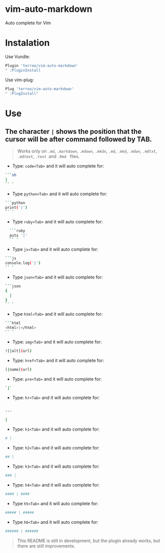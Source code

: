 # vim-auto-markdown
Auto complete for Vim

# Instalation
Use Vundle:
```sh
Plugin 'terroo/vim-auto-markdown'
" :PluginInstall
```

Use vim-plug:

```sh
Plug 'terroo/vim-auto-markdown'
" :PlugInstall"
```

# Use
## The character `|` shows the position that the cursor will be after command followed by TAB.
> Works only on `.md`, `.markdown`, `.mdown`, `.mkdn`, `.md`, `.mkd`, `.mdwn`, `.mdtxt`, `.mdtext`, `.text `and `.Rmd ` files.

+ Type: `code<Tab>` and it will auto complete for:
```sh
```sh
|
`` `

```
+ Type `python<Tab>` and it will auto complete for:
```sh
```python
print('|')
`` `
```
+ Type `ruby<Tab>` and it will auto complete for:
```sh
  ```ruby
  puts '|'
  `` `
```
+ Type `js<Tab>` and it will auto complete for:
```sh
```js
console.log('|')
`` `
```
+ Type `json<Tab>` and it will auto complete for:
```sh
```json
{
  |
}
`` `
```
+ Type `html<Tab>` and it will auto complete for:
```sh
```html
<html>|</html>
`` `
```
+ Type: `img<Tab>` and it will auto complete for:
```sh
![|alt](url)
```
+ Type: `href<Tab>` and it will auto complete for:
```sh
[|name](url)
```
+ Type: `pre<Tab>` and it will auto complete for:
```sh
`|`
```
+ Type: `hr<Tab>` and it will auto complete for:
```sh

---

|
```
+ Type: `h1<Tab>` and it will auto complete for:
```sh
# |
```
+ Type: `h2<Tab>` and it will auto complete for:
```sh
## |
```
+ Type: `h3<Tab>` and it will auto complete for:
```sh
### |
```
+ Type: `h4<Tab>` and it will auto complete for:
```sh
#### | ####
```
+ Type `h5<Tab>` and it will auto complete for:
```sh
##### | #####
```
+ Type `h6<Tab>` and it will auto complete for:
```sh
###### | ######
```
> This README is still in development, but the plugin already works, but there are still improvements.
